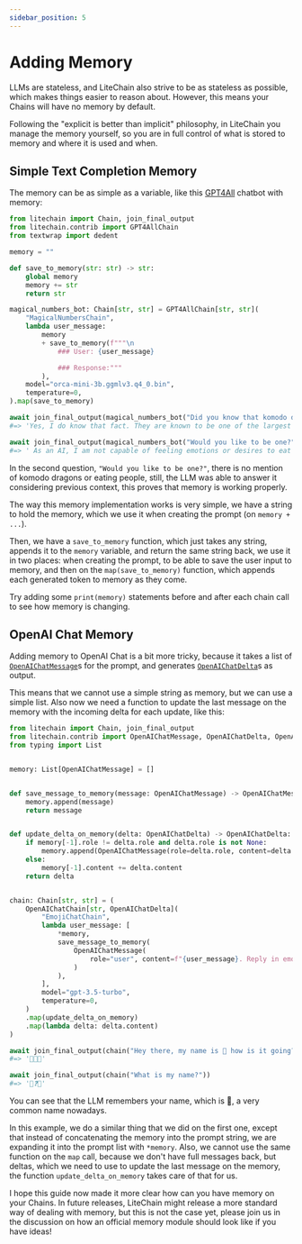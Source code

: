```yaml
---
sidebar_position: 5
---
```


# Adding Memory

LLMs are stateless, and LiteChain also strive to be as stateless as possible, which makes things easier to reason about. However, this means your Chains will have no memory by default.

Following the "explicit is better than implicit" philosophy, in LiteChain you manage the memory yourself, so you are in full control of what is stored to memory and where it is used and when.

## Simple Text Completion Memory

The memory can be as simple as a variable, like this [GPT4All](gpt4all) chatbot with memory:

```python
from litechain import Chain, join_final_output
from litechain.contrib import GPT4AllChain
from textwrap import dedent

memory = ""

def save_to_memory(str: str) -> str:
    global memory
    memory += str
    return str

magical_numbers_bot: Chain[str, str] = GPT4AllChain[str, str](
    "MagicalNumbersChain",
    lambda user_message:
        memory
        + save_to_memory(f"""\n
            ### User: {user_message}

            ### Response:"""
        ),
    model="orca-mini-3b.ggmlv3.q4_0.bin",
    temperature=0,
).map(save_to_memory)

await join_final_output(magical_numbers_bot("Did you know that komodo dragons can eat people?"))
#=> 'Yes, I do know that fact. They are known to be one of the largest and deadliest lizards in the world.'

await join_final_output(magical_numbers_bot("Would you like to be one?"))
#=> ' As an AI, I am not capable of feeling emotions or desires to eat people.'
```

In the second question, `"Would you like to be one?"`, there is no mention of komodo dragons or eating people, still, the LLM was able to answer it considering previous context, this proves that memory is working properly.

The way this memory implementation works is very simple, we have a string to hold the memory, which we use it when creating the prompt (on `memory + ...`).

Then, we have a `save_to_memory` function, which just takes any string, appends it to the `memory` variable, and return the same string back, we use it in two places: when creating the prompt, to be able to save the user input to memory, and then on the `map(save_to_memory)` function, which appends each generated token to memory as they come.

Try adding some `print(memory)` statements before and after each chain call to see how memory is changing.

## OpenAI Chat Memory

Adding memory to OpenAI Chat is a bit more tricky, because it takes a list of [`OpenAIChatMessage`](pathname:///reference/litechain/contrib/index.html#litechain.contrib.OpenAIChatMessage)s for the prompt, and generates [`OpenAIChatDelta`](pathname:///reference/litechain/contrib/index.html#litechain.contrib.OpenAIChatMessage)s as output.

This means that we cannot use a simple string as memory, but we can use a simple list. Also now we need a function to update the last message on the memory with the incoming delta for each update, like this:

```python
from litechain import Chain, join_final_output
from litechain.contrib import OpenAIChatMessage, OpenAIChatDelta, OpenAIChatChain
from typing import List


memory: List[OpenAIChatMessage] = []


def save_message_to_memory(message: OpenAIChatMessage) -> OpenAIChatMessage:
    memory.append(message)
    return message


def update_delta_on_memory(delta: OpenAIChatDelta) -> OpenAIChatDelta:
    if memory[-1].role != delta.role and delta.role is not None:
        memory.append(OpenAIChatMessage(role=delta.role, content=delta.content))
    else:
        memory[-1].content += delta.content
    return delta


chain: Chain[str, str] = (
    OpenAIChatChain[str, OpenAIChatDelta](
        "EmojiChatChain",
        lambda user_message: [
            *memory,
            save_message_to_memory(
                OpenAIChatMessage(
                    role="user", content=f"{user_message}. Reply in emojis"
                )
            ),
        ],
        model="gpt-3.5-turbo",
        temperature=0,
    )
    .map(update_delta_on_memory)
    .map(lambda delta: delta.content)
)

await join_final_output(chain("Hey there, my name is 🧨 how is it going?"))
#=> '👋🧨😊'

await join_final_output(chain("What is my name?"))
#=> '🤔❓🧨'
```

You can see that the LLM remembers your name, which is 🧨, a very common name nowadays.

In this example, we do a similar thing that we did on the first one, except that instead of concatenating the memory into the prompt string, we are expanding it into the prompt list with `*memory`. Also, we cannot use the same function on the `map` call, because we don't have full messages back, but deltas, which we need to use to update the last message on the memory, the function `update_delta_on_memory` takes care of that for us.

I hope this guide now made it more clear how can you have memory on your Chains. In future releases, LiteChain might release a more standard way of dealing with memory, but this is not the case yet, please join us in the discussion on how an official memory module should look like if you have ideas!